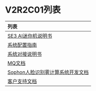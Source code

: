 # V2R2C01列表




| 列表                                                         |
| :----------------------------------------------------------- |
| [SE3 AI迷你机说明书](/zh/V2R1C01/api-lie-biao/SE3-AI-Mini-ji-shuo-ming-shu/README.md)                                             |
| [系统配置指南](/zh/V2R1C01/api-lie-biao/xi-tong-pei-zhi-zhi-nang/README.md)                                                      |
| [系统对接说明书](/zh/V2R1C01/api-lie-biao/xi-tong-dui-jie-shuo-ming-shu/README.md)                                     |
| [MQ文档](/zh/V2R1C01/api-lie-biao/1.-ji-yu-rabbit-mq-de-duan-yun-dui-jie-shuo-ming/README.md) |
| [Sophon人脸识别雾计算系统开发文档](/zh/V2R1C01/api-lie-biao/2.sophon-ren-lian-shi-bie-wu-ji-suan-xi-tong-kai-fa-wen-dang/README.md) |
| [客户支持文档](/zh/V2R1C01/api-lie-biao/3.ke-hu-zhi-chi/README.md)       |


